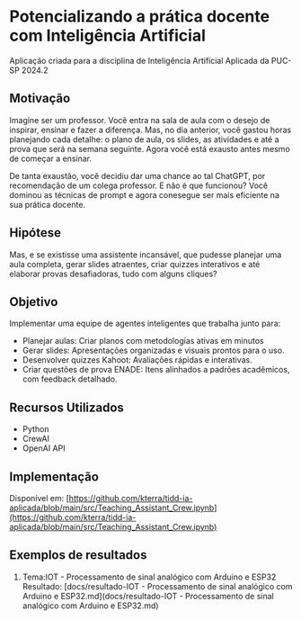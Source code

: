 # Potencializando a prática docente com Inteligência Artificial
Aplicação criada para a disciplina de Inteligência Artificial Aplicada da PUC-SP 2024.2

## Motivação
Imagine ser um professor. Você entra na sala de aula com o desejo de inspirar, ensinar e fazer a diferença. Mas, no dia anterior, você gastou horas planejando cada detalhe: o plano de aula, os slides, as atividades e até a prova que será na semana seguinte. Agora você está exausto antes mesmo de começar a ensinar.

De tanta exaustão, você decidiu dar uma chance ao tal ChatGPT, por recomendação de um colega professor. E não é que funcionou? Você dominou as técnicas de prompt e agora conesegue ser mais eficiente na sua prática docente.

## Hipótese
Mas, e se existisse uma assistente incansável, que pudesse planejar uma aula completa, gerar slides atraentes, criar quizzes interativos e até elaborar provas desafiadoras, tudo com alguns cliques?

## Objetivo
Implementar uma equipe de agentes inteligentes que trabalha junto para:
- Planejar aulas: Criar planos com metodologias ativas em minutos
- Gerar slides: Apresentações organizadas e visuais prontos para o uso.
- Desenvolver quizzes Kahoot: Avaliações rápidas e interativas.
- Criar questões de prova ENADE: Itens alinhados a padrões acadêmicos, com feedback detalhado.

## Recursos Utilizados
- Python
- CrewAI
- OpenAI API

## Implementação
Disponível em: [https://github.com/kterra/tidd-ia-aplicada/blob/main/src/Teaching_Assistant_Crew.ipynb](https://github.com/kterra/tidd-ia-aplicada/blob/main/src/Teaching_Assistant_Crew.ipynb)

## Exemplos de resultados
1. Tema:IOT - Processamento de sinal analógico com Arduino e ESP32
   Resultado: [docs/resultado-IOT - Processamento de sinal analógico com Arduino e ESP32.md](docs/resultado-IOT - Processamento de sinal analógico com Arduino e ESP32.md)
